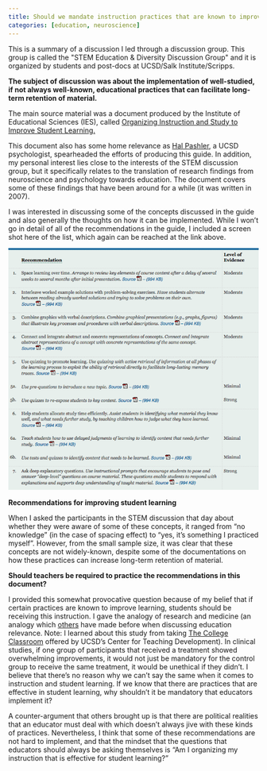 ```yaml
---
title: Should we mandate instruction practices that are known to improve student learning?
categories: [education, neuroscience]
---
```


This is a summary of a discussion I led through a discussion group. This group is called the "STEM Education & Diversity Discussion Group" and it is organized by students and post-docs at UCSD/Salk Institute/Scripps.

**The subject of discussion was about the implementation of well-studied, if not always well-known, educational practices that can facilitate long-term retention of material.**

The main source material was a document produced by the Institute of Educational Sciences (IES), called [Organizing Instruction and Study to Improve Student Learning.](https://ies.ed.gov/ncee/wwc/PracticeGuide/1)

This document also has some home relevance as [Hal Pashler](http://www.psychology.ucsd.edu/people/profiles/hpashler.html), a UCSD psychologist, spearheaded the efforts of producing this guide. In addition, my personal interest lies close to the interests of the STEM discussion group, but it specifically relates to the translation of research findings from neuroscience and psychology towards education. The document covers some of these findings that have been around for a while (it was written in 2007).

I was interested in discussing some of the concepts discussed in the guide and also generally the thoughts on how it can be implemented. While I won’t go in detail of all of the recommendations in the guide, I included a screen shot here of the list, which again can be reached at the link above.

<p align="center">
  <img src="/assets/PashlerRecommendationsScreenShot.png" alt="pashler_recs"/>
</p>

**Recommendations for improving student learning**

When I asked the participants in the STEM discussion that day about whether they were aware of some of these concepts, it ranged from “no knowledge” (in the case of spacing effect) to “yes, it’s something I practiced myself”. However, from the small sample size, it was clear that these concepts are not widely-known, despite some of the documentations on how these practices can increase long-term retention of material.

**Should teachers be required to practice the recommendations in this document?**

I provided this somewhat provocative question because of my belief that if certain practices are known to improve learning, students should be receiving this instruction. I gave the analogy of research and medicine (an analogy which [others](http://www.pnas.org/content/111/23/8410.abstract) have made before when discussing education relevance. Note: I learned about this study from taking [The College Classroom](http://commons.ucsd.edu/) offered by UCSD’s Center for Teaching Development). In clinical studies, if one group of participants that received a treatment showed overwhelming improvements, it would not just be mandatory for the control group to receive the same treatment, it would be unethical if they didn’t. I believe that there’s no reason why we can’t say the same when it comes to instruction and student learning. If we know that there are practices that are effective in student learning, why shouldn’t it be mandatory that educators implement it?

A counter-argument that others brought up is that there are political realities that an educator must deal with which doesn’t always jive with these kinds of practices. Nevertheless, I think that some of these recommendations are not hard to implement, and that the mindset that the questions that educators should always be asking themselves is “Am I organizing my instruction that is effective for student learning?” 
